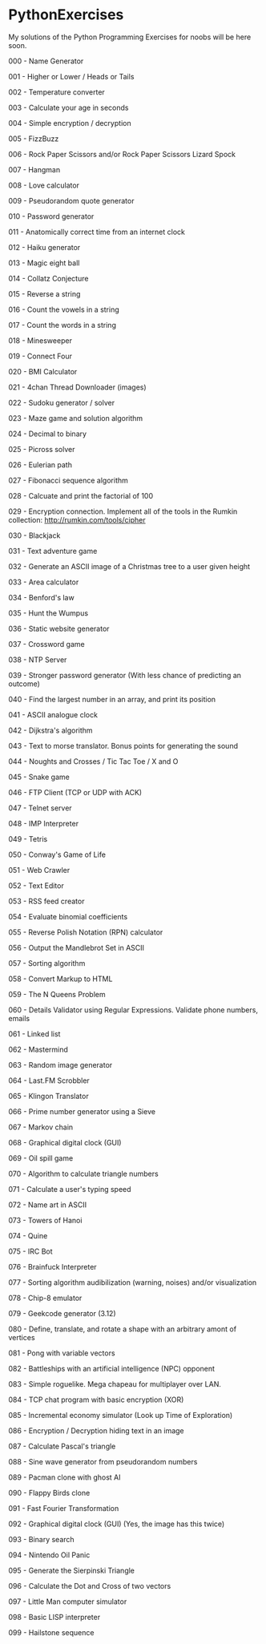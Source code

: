 # PythonExercises
My solutions of the Python Programming Exercises for noobs will be here soon.

000 - Name Generator

001 - Higher or Lower / Heads or Tails

002 - Temperature converter

003 - Calculate your age in seconds

004 - Simple encryption / decryption

005 - FizzBuzz

006 - Rock Paper Scissors and/or Rock Paper Scissors Lizard Spock

007 - Hangman

008 - Love calculator

009 - Pseudorandom quote generator

010 - Password generator

011 - Anatomically correct time from an internet clock

012 - Haiku generator

013 - Magic eight ball

014 - Collatz Conjecture

015 - Reverse a string

016 - Count the vowels in a string

017 - Count the words in a string

018 - Minesweeper

019 - Connect Four

020 - BMI Calculator

021 - 4chan Thread Downloader (images)

022 - Sudoku generator / solver

023 - Maze game and solution algorithm

024 - Decimal to binary

025 - Picross solver

026 - Eulerian path

027 - Fibonacci sequence algorithm

028 - Calcuate and print the factorial of 100

029 - Encryption connection. Implement all of the tools in the Rumkin collection: http://rumkin.com/tools/cipher

030 - Blackjack

031 - Text adventure game

032 - Generate an ASCII image of a Christmas tree to a user given height

033 - Area calculator

034 - Benford's law

035 - Hunt the Wumpus

036 - Static website generator

037 - Crossword game

038 - NTP Server

039 - Stronger password generator (With less chance of predicting an outcome)

040 - Find the largest number in an array, and print its position

041 - ASCII analogue clock

042 - Dijkstra's algorithm

043 - Text to morse translator. Bonus points for generating the sound

044 - Noughts and Crosses / Tic Tac Toe / X and O

045 - Snake game

046 - FTP Client (TCP or UDP with ACK)

047 - Telnet server

048 - IMP Interpreter

049 - Tetris

050 - Conway's Game of Life

051 - Web Crawler

052 - Text Editor

053 - RSS feed creator

054 - Evaluate binomial coefficients

055 - Reverse Polish Notation (RPN) calculator

056 - Output the Mandlebrot Set in ASCII

057 - Sorting algorithm

058 - Convert Markup to HTML

059 - The N Queens Problem

060 - Details Validator using Regular Expressions. Validate phone numbers, emails

061 - Linked list

062 - Mastermind

063 - Random image generator

064 - Last.FM Scrobbler

065 - Klingon Translator

066 - Prime number generator using a Sieve

067 - Markov chain

068 - Graphical digital clock (GUI)

069 - Oil spill game

070 - Algorithm to calculate triangle numbers

071 - Calculate a user's typing speed

072 - Name art in ASCII

073 - Towers of Hanoi

074 - Quine

075 - IRC Bot

076 - Brainfuck Interpreter

077 - Sorting algorithm audibilization (warning, noises) and/or visualization

078 - Chip-8 emulator

079 - Geekcode generator (3.12)

080 - Define, translate, and rotate a shape with an arbitrary amont of vertices

081 - Pong with variable vectors

082 - Battleships with an artificial intelligence (NPC) opponent

083 - Simple roguelike. Mega chapeau for multiplayer over LAN.

084 - TCP chat program with basic encryption (XOR)

085 - Incremental economy simulator (Look up Time of Exploration)

086 - Encryption / Decryption hiding text in an image

087 - Calculate Pascal's triangle

088 - Sine wave generator from pseudorandom numbers

089 - Pacman clone with ghost AI

090 - Flappy Birds clone

091 - Fast Fourier Transformation

092 - Graphical digital clock (GUI) (Yes, the image has this twice)

093 - Binary search

094 - Nintendo Oil Panic

095 - Generate the Sierpinski Triangle

096 - Calculate the Dot and Cross of two vectors

097 - Little Man computer simulator

098 - Basic LISP interpreter

099 - Hailstone sequence
